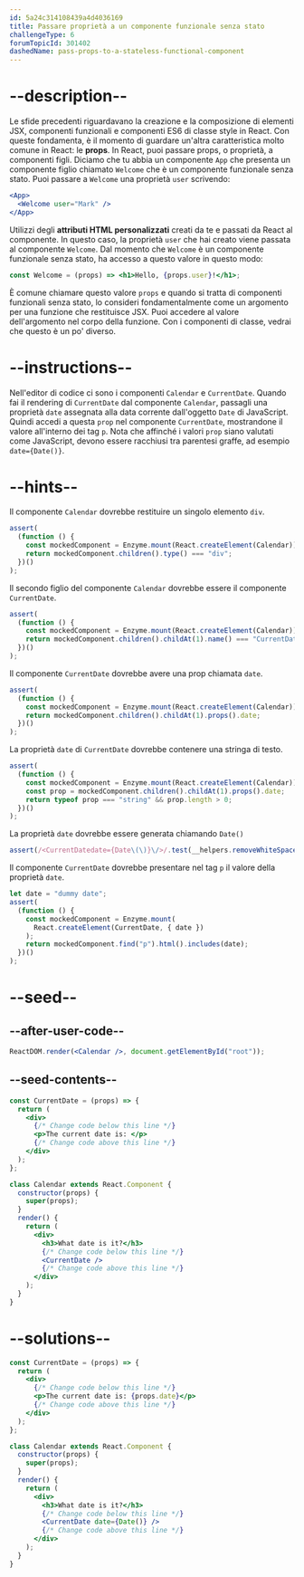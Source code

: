 ```yaml
---
id: 5a24c314108439a4d4036169
title: Passare proprietà a un componente funzionale senza stato
challengeType: 6
forumTopicId: 301402
dashedName: pass-props-to-a-stateless-functional-component
---
```


# --description--

Le sfide precedenti riguardavano la creazione e la composizione di elementi JSX, componenti funzionali e componenti ES6 di classe style in React. Con queste fondamenta, è il momento di guardare un'altra caratteristica molto comune in React: le **props**. In React, puoi passare props, o proprietà, a componenti figli. Diciamo che tu abbia un componente `App` che presenta un componente figlio chiamato `Welcome` che è un componente funzionale senza stato. Puoi passare a `Welcome` una proprietà `user` scrivendo:

```jsx
<App>
  <Welcome user="Mark" />
</App>
```

Utilizzi degli **attributi HTML personalizzati** creati da te e passati da React al componente. In questo caso, la proprietà `user` che hai creato viene passata al componente `Welcome`. Dal momento che `Welcome` è un componente funzionale senza stato, ha accesso a questo valore in questo modo:

```jsx
const Welcome = (props) => <h1>Hello, {props.user}!</h1>;
```

È comune chiamare questo valore `props` e quando si tratta di componenti funzionali senza stato, lo consideri fondamentalmente come un argomento per una funzione che restituisce JSX. Puoi accedere al valore dell'argomento nel corpo della funzione. Con i componenti di classe, vedrai che questo è un po' diverso.

# --instructions--

Nell'editor di codice ci sono i componenti `Calendar` e `CurrentDate`. Quando fai il rendering di `CurrentDate` dal componente `Calendar`, passagli una proprietà `date` assegnata alla data corrente dall'oggetto `Date` di JavaScript. Quindi accedi a questa `prop` nel componente `CurrentDate`, mostrandone il valore all'interno dei tag `p`. Nota che affinché i valori `prop` siano valutati come JavaScript, devono essere racchiusi tra parentesi graffe, ad esempio `date={Date()}`.

# --hints--

Il componente `Calendar` dovrebbe restituire un singolo elemento `div`.

```js
assert(
  (function () {
    const mockedComponent = Enzyme.mount(React.createElement(Calendar));
    return mockedComponent.children().type() === "div";
  })()
);
```

Il secondo figlio del componente `Calendar` dovrebbe essere il componente `CurrentDate`.

```js
assert(
  (function () {
    const mockedComponent = Enzyme.mount(React.createElement(Calendar));
    return mockedComponent.children().childAt(1).name() === "CurrentDate";
  })()
);
```

Il componente `CurrentDate` dovrebbe avere una prop chiamata `date`.

```js
assert(
  (function () {
    const mockedComponent = Enzyme.mount(React.createElement(Calendar));
    return mockedComponent.children().childAt(1).props().date;
  })()
);
```

La proprietà `date` di `CurrentDate` dovrebbe contenere una stringa di testo.

```js
assert(
  (function () {
    const mockedComponent = Enzyme.mount(React.createElement(Calendar));
    const prop = mockedComponent.children().childAt(1).props().date;
    return typeof prop === "string" && prop.length > 0;
  })()
);
```

La proprietà `date` dovrebbe essere generata chiamando `Date()`

```js
assert(/<CurrentDatedate={Date\(\)}\/>/.test(__helpers.removeWhiteSpace(code)));
```

Il componente `CurrentDate` dovrebbe presentare nel tag `p` il valore della proprietà `date`.

```js
let date = "dummy date";
assert(
  (function () {
    const mockedComponent = Enzyme.mount(
      React.createElement(CurrentDate, { date })
    );
    return mockedComponent.find("p").html().includes(date);
  })()
);
```

# --seed--

## --after-user-code--

```jsx
ReactDOM.render(<Calendar />, document.getElementById("root"));
```

## --seed-contents--

```jsx
const CurrentDate = (props) => {
  return (
    <div>
      {/* Change code below this line */}
      <p>The current date is: </p>
      {/* Change code above this line */}
    </div>
  );
};

class Calendar extends React.Component {
  constructor(props) {
    super(props);
  }
  render() {
    return (
      <div>
        <h3>What date is it?</h3>
        {/* Change code below this line */}
        <CurrentDate />
        {/* Change code above this line */}
      </div>
    );
  }
}
```

# --solutions--

```jsx
const CurrentDate = (props) => {
  return (
    <div>
      {/* Change code below this line */}
      <p>The current date is: {props.date}</p>
      {/* Change code above this line */}
    </div>
  );
};

class Calendar extends React.Component {
  constructor(props) {
    super(props);
  }
  render() {
    return (
      <div>
        <h3>What date is it?</h3>
        {/* Change code below this line */}
        <CurrentDate date={Date()} />
        {/* Change code above this line */}
      </div>
    );
  }
}
```
